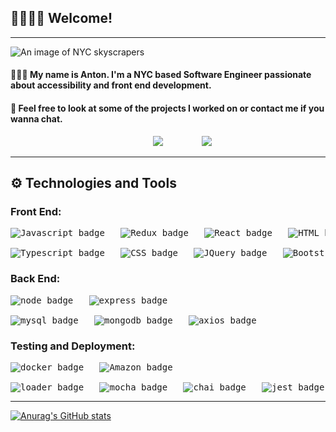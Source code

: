 

##  🙋🏽‍♂️👋 Welcome!
---

<img src="https://miro.medium.com/max/4800/0*Kuiu4i4jaeVCSei0" alt="An image of NYC skyscrapers"/>

#### 👨🏽‍💻  My name is Anton. I'm a NYC based Software Engineer passionate about accessibility and front end development.
#### 💬  Feel free to look at some of the projects I worked on or contact me if you wanna chat.

<pre>                           <a href="https://www.linkedin.com/in/anton-menchaca/" target="_blank" rel="noopener noreferrer"><img src="https://img.shields.io/badge/LinkedIn-0077B5?style=for-the-badge&logo=linkedin&logoColor=white"/></a>     <a href="mailto:menchacanton@gmail.com" style="margin: 20px;"><img src="https://img.shields.io/badge/Gmail-D14836?style=for-the-badge&logo=gmail&logoColor=white"></img></a>
</pre>


---
## ⚙️ **Technologies and Tools**

### **Front End:**
<pre>
<img src="https://img.shields.io/badge/Language-Javascript-yellow" alt="Javascript badge"/>   <img src="https://img.shields.io/badge/Tools-Redux-blue" alt="Redux badge"/>   <img src="https://img.shields.io/badge/Tools-React-blue" alt="React badge"/>   <img src="https://img.shields.io/badge/Language-HTML-yellow" alt="HTML badge"/>  

<img src="https://img.shields.io/badge/Language-Typescript-yellow" alt="Typescript badge"/>   <img src="https://img.shields.io/badge/Language-CSS-yellow" alt="CSS badge"/>   <img src="https://img.shields.io/badge/Tools-JQuery-yellow" alt="JQuery badge"/>   <img src="https://img.shields.io/badge/Tools-Bootstrap-blue" alt="Bootstrap badge"/>   <img src="https://img.shields.io/badge/Tools-MaterialUI-blue" alt="MaterialUI badge"/> 
</pre>
### **Back End:**
<pre>
<img src="https://img.shields.io/badge/Tools-node-yellow" alt="node badge"/>   <img src="https://img.shields.io/badge/Tools-express-yellow" alt="express badge"/>  

<img src="https://img.shields.io/badge/Database-MYSQL-green" alt="mysql badge"/>   <img src="https://img.shields.io/badge/Tools-MongoDB-green" alt="mongodb badge"/>   <img src="https://img.shields.io/badge/Tools-axios-blue" alt="axios badge"/> 
</pre>
### **Testing and Deployment:**
<pre>
<img src="https://img.shields.io/badge/Tools-Docker-yellow" alt="docker badge"/>   <img src="https://img.shields.io/badge/Tools-AmazonAWS-blue" alt="Amazon badge"/> 

<img src="https://img.shields.io/badge/Tools-Loader.io-blue" alt="loader badge"/>   <img src="https://img.shields.io/badge/Tools-mocha-green" alt="mocha badge"/>   <img src="https://img.shields.io/badge/Tools-chai-green" alt="chai badge"/>   <img src="https://img.shields.io/badge/Tools-jest-green" alt="jest badge"/>   <img src="https://img.shields.io/badge/Tools-enzyme-green" alt="enzyme badge"/> 
</pre>

---

[![Anurag's GitHub stats](https://github-readme-stats.vercel.app/api?username=AntonMenchaca)](https://github.com/anuraghazra/github-readme-stats)


<!--
### **Developer Tools:**
**amenchaca100/amenchaca100** is a ✨ _special_ ✨ repository because its `README.md` (this file) appears on your GitHub profile.

Here are some ideas to get you started:

-
- 🌱 I’m currently learning ...
- 👯 I’m looking to collaborate on ...
- 🤔 I’m looking for help with ...
- 💬 Ask me about ...
- 📫 How to reach me: ...
- 😄 Pronouns: ...
- ⚡ Fun fact: ...
-->

